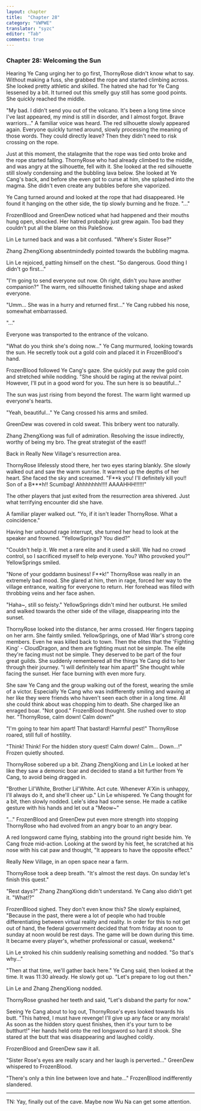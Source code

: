 ```yaml
---
layout: chapter
title:  "Chapter 28"
category: "VWPWE"
translator: "syzc"
editor: "Tab"
comments: true
---
```


### Chapter 28: Welcoming the Sun
 
Hearing Ye Cang urging her to go first, ThornyRose didn't know what to say. Without making a fuss, she grabbed the rope and started climbing across. She looked pretty athletic and skilled. The hatred she had for Ye Cang lessened by a bit. It turned out this smelly guy still has some good points. She quickly reached the middle.
 
"My bad. I didn't send you out of the volcano. It's been a long time since I've last appeared, my mind is still in disorder, and I almost forgot. Brave warriors..." A familiar voice was heard. The red silhouette slowly appeared again. Everyone quickly turned around, slowly processing the meaning of those words. They could directly leave? Then they didn't need to risk crossing on the rope.
 
Just at this moment, the stalagmite that the rope was tied onto broke and the rope started falling. ThornyRose who had already climbed to the middle, and was angry at the silhouette, fell with it. She looked at the red silhouette still slowly condensing and the bubbling lava below. She looked at Ye Cang's back, and before she even got to curse at him, she splashed into the magma. She didn't even create any bubbles before she vaporized.
 
Ye Cang turned around and looked at the rope that had disappeared. He found it hanging on the other side, the tip slowly burning and he froze. "..." 
 
FrozenBlood and GreenDew noticed what had happened and their mouths hung open, shocked. Her hatred probably just grew again. Too bad they couldn't put all the blame on this PaleSnow.
 
Lin Le turned back and was a bit confused. "Where's Sister Rose?"
 
Zhang ZhengXiong absentmindedly pointed towards the bubbling magma.
 
Lin Le rejoiced, patting himself on the chest. "So dangerous. Good thing I didn't go first..."
 
"I'm going to send everyone out now. Oh right, didn't you have another companion?" The warm, red silhouette finished taking shape and asked everyone.
 
"Umm... She was in a hurry and returned first..." Ye Cang rubbed his nose, somewhat embarrassed.
 
"..."
 
Everyone was transported to the entrance of the volcano.
 
"What do you think she's doing now..." Ye Cang murmured, looking towards the sun. He secretly took out a gold coin and placed it in FrozenBlood's hand. 
 
FrozenBlood followed Ye Cang's gaze. She quickly put away the gold coin and stretched while nodding. "She should be raging at the revival point. However, I'll put in a good word for you. The sun here is so beautiful..."
 
The sun was just rising from beyond the forest. The warm light warmed up everyone's hearts.
 
"Yeah, beautiful..." Ye Cang crossed his arms and smiled.
 
GreenDew was covered in cold sweat. This bribery went too naturally.
 
Zhang ZhengXiong was full of admiration. Resolving the issue indirectly, worthy of being my bro. The great strategist of the east!!
 
Back in Really New Village's resurrection area.
 
ThornyRose lifelessly stood there, her two eyes staring blankly. She slowly walked out and saw the warm sunrise. It warmed up the depths of her heart. She faced the sky and screamed. "F\*\*k you! I'll definitely kill you!! Son of a B\*\*\*h!! Scumbag! Ahhhhhhh!!!! AAAAHHH!!!!!!"
 
The other players that just exited from the resurrection area shivered. Just what terrifying encounter did she have.
 
A familiar player walked out. "Yo, if it isn't leader ThornyRose. What a coincidence."
 
Having her unbound rage interrupt, she turned her head to look at the speaker and frowned. "YellowSprings? You died?"
 
"Couldn't help it. We met a rare elite and it used a skill. We had no crowd control, so I sacrificed myself to help everyone. You? Who provoked you?" YellowSprings smiled. 
 
"None of your goddamn business! F\*\*k!" ThornyRose was really in an extremely bad mood. She glared at him, then in rage, forced her way to the village entrance, waiting for everyone to return. Her forehead was filled with throbbing veins and her face ashen.
 
"Haha~, still so feisty." YellowSprings didn't mind her outburst. He smiled and walked towards the other side of the village, disappearing into the sunset.
 
ThornyRose looked into the distance, her arms crossed. Her fingers tapping on her arm. She faintly smiled. YellowSprings, one of Mad War's strong core members. Even he was killed back to town. Then the elites that the 'Fighting King' - CloudDragon, and them are fighting must not be simple. The elite they're facing must not be simple. They deserved to be part of the four great guilds. She suddenly remembered all the things Ye Cang did to her through their journey. "I will definitely tear him apart!" She thought while facing the sunset. Her face burning with even more fury.
 
She saw Ye Cang and the group walking out of the forest, wearing the smile of a victor. Especially Ye Cang who was indifferently smiling and waving at her like they were friends who haven't seen each other in a long time. All she could think about was chopping him to death. She charged like an enraged boar. "Not good." FrozenBlood thought. She rushed over to stop her. "ThornyRose, calm down! Calm down!"
 
"I'm going to tear him apart! That bastard! Harmful pest!" ThornyRose roared, still full of hostility.
 
"Think! Think! For the hidden story quest! Calm down! Calm... Down...!" Frozen quietly shouted.
 
ThornyRose sobered up a bit. Zhang ZhengXiong and Lin Le looked at her like they saw a demonic boar and decided to stand a bit further from Ye Cang, to avoid being dragged in.
 
"Brother Lil'White, Brother Lil'White. Act cute. Whenever A'Xin is unhappy, I'll always do it, and she'll cheer up." Lin Le whispered. Ye Cang thought for a bit, then slowly nodded. Lele's idea had some sense. He made a catlike gesture with his hands and let out a "Meow~"
 
"..." FrozenBlood and GreenDew put even more strength into stopping ThornyRose who had evolved from an angry boar to an angry bear.
 
A red longsword came flying, stabbing into the ground right beside him. Ye Cang froze mid-action. Looking at the sword by his feet, he scratched at his nose with his cat paw and thought, "It appears to have the opposite effect."
 
Really New Village, in an open space near a farm.
 
ThornyRose took a deep breath. "It's almost the rest days. On sunday let's finish this quest."
 
"Rest days?" Zhang ZhangXiong didn't understand. Ye Cang also didn't get it. "What!?"
 
FrozenBlood sighed. They don't even know this? She slowly explained, "Because in the past, there were a lot of people who had trouble differentiating between virtual reality and reality. In order for this to not get out of hand, the federal government decided that from friday at noon to sunday at noon would be rest days. The game will be down during this time. It became every player's, whether professional or casual, weekend."
 
Lin Le stroked his chin suddenly realising something and nodded. "So that's why..."
 
"Then at that time, we'll gather back here." Ye Cang said, then looked at the time. It was 11:30 already. He slowly got up. "Let's prepare to log out then."
 
Lin Le and Zhang ZhengXiong nodded.
 
ThornyRose gnashed her teeth and said, "Let's disband the party for now."
 
Seeing Ye Cang about to log out, ThornyRose's eyes looked towards his butt. "This hatred, I must have revenge! I'll give up any face or any morals! As soon as the hidden story quest finishes, then it's your turn to be butthurt!" Her hands held onto the red longsword so hard it shook. She stared at the butt that was disappearing and laughed coldly.
 
FrozenBlood and GreenDew saw it all. 
 
"Sister Rose's eyes are really scary and her laugh is perverted..." GreenDew whispered to FrozenBlood.
 
"There's only a thin line between love and hate..." FrozenBlood indifferently slandered.

---

TN: Yay, finally out of the cave. Maybe now Wu Na can get some attention.